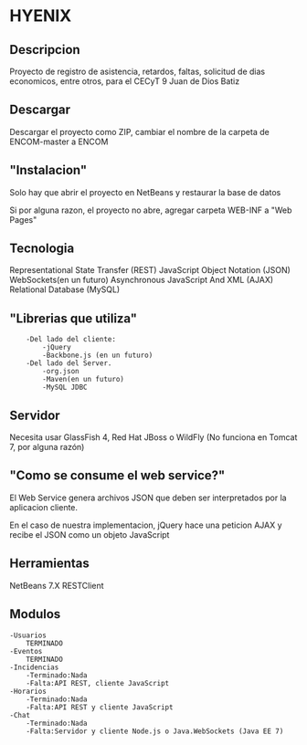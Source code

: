 HYENIX
===========

Descripcion
-----------
Proyecto de registro de asistencia, retardos, faltas, solicitud de dias economicos, entre otros, para el CECyT 9 Juan de Dios Batiz


Descargar
----------
Descargar el proyecto como ZIP, cambiar el nombre de la carpeta de ENCOM-master a ENCOM

"Instalacion"
------------

Solo hay que abrir el proyecto en NetBeans y restaurar la base de datos

Si por alguna razon, el proyecto no abre, agregar carpeta WEB-INF a "Web Pages"

Tecnologia
-------------------
Representational State Transfer (REST)
JavaScript Object Notation (JSON)
WebSockets(en un futuro)
Asynchronous JavaScript And XML (AJAX)
Relational Database (MySQL)

"Librerias que utiliza"
----------------------
        -Del lado del cliente:
            -jQuery
            -Backbone.js (en un futuro)
        -Del lado del Server.
            -org.json
            -Maven(en un futuro)
            -MySQL JDBC

Servidor
-----------------------
Necesita usar GlassFish 4, Red Hat JBoss o WildFly (No funciona en Tomcat 7, por alguna razón)

"Como se consume el web service?"
---------------------------------
El Web Service  genera archivos JSON que deben ser interpretados por la aplicacion cliente.

En el caso de nuestra implementacion, jQuery hace una peticion AJAX y recibe el JSON como un objeto JavaScript

Herramientas
------------------
NetBeans 7.X
RESTClient

Modulos
------------------
	-Usuarios
		TERMINADO
	-Eventos
		TERMINADO
	-Incidencias
		-Terminado:Nada
		-Falta:API REST, cliente JavaScript
	-Horarios
		-Terminado:Nada
		-Falta:API REST y cliente JavaScript
	-Chat
		-Terminado:Nada
		-Falta:Servidor y cliente Node.js o Java.WebSockets (Java EE 7)
